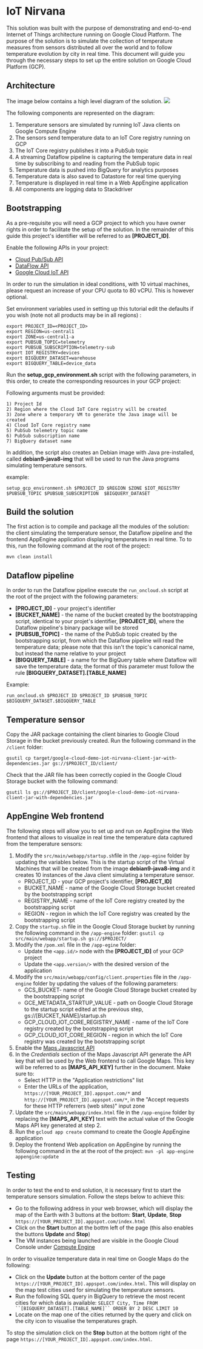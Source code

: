 # IoT Nirvana

This solution was built with the purpose of demonstrating and end-to-end
Internet of Things architecture running on Google Cloud Platform. The purpose of
the solution is to simulate the collection of temperature measures from sensors
distributed all over the world and to follow temperature evolution by city in
real time. This document will guide you through the necessary steps to set up
the entire solution on Google Cloud Platform (GCP).

## Architecture

The image below contains a high level diagram of the solution.
![](img/architecture.png)

The following components are represented on the diagram:

1. Temperature sensors are simulated by running IoT Java clients on Google Compute
   Engine
2. The sensors send temperature data to an IoT Core registry running on GCP
3. The IoT Core registry publishes it into a PubSub topic
4. A streaming Dataflow pipeline is capturing the temperature data in real time
   by subscribing to and reading from the PubSub topic
5. Temperature data is pushed into BigQuery for analytics purposes
6. Temperature data is also saved to Datastore for real time querying
7. Temperature is displayed in real time in a Web AppEngine application
8. All components are logging data to Stackdriver

## Bootstrapping

As a pre-requisite you will need a GCP project to which you have owner rights
in order to facilitate the setup of the solution. In the remainder of this guide
this project's identifier will be referred to as **[PROJECT_ID]**.

Enable the following APIs in your project:

* [Cloud Pub/Sub API](https://console.cloud.google.com/apis/api/pubsub.googleapis.com)
* [DataFlow API](https://console.cloud.google.com/apis/api/dataflow.googleapis.com)
* [Google Cloud IoT API](https://console.cloud.google.com/apis/library/cloudiot.googleapis.com)

In order to run the simulation in ideal conditions, with 10 virtual machines,
please request an increase of your CPU quota to 80 vCPU. This is however
optional.

Set environment variables used in setting up this tutorial edit the defaults if you wish (note not all products may be in all regions) :

```
export PROJECT_ID=<PROJECT_ID>
export REGION=us-central1
export ZONE=us-central1-a
export PUBSUB_TOPIC=telemetry
export PUBSUB_SUBSCRIPTION=telemetry-sub
export IOT_REGISTRY=devices
export BIGQUERY_DATASET=warehouse
export BIGQUERY_TABLE=device_data
```
Run the **setup_gcp_environment.sh** script with the following parameters, in
this order, to create the corresponding resources in your GCP project:

Following arguments must be provided:

    1) Project Id
    2) Region where the Cloud IoT Core registry will be created
    3) Zone where a temporary VM to generate the Java image will be created
    4) Cloud IoT Core registry name
    5) PubSub telemetry topic name
    6) PubSub subscription name
    7) BigQuery dataset name

In addition, the script also creates an Debian image with Java pre-installed,
called **debian9-java8-img** that will be used to run the Java programs
simulating temperature sensors.

example:

`setup_gcp_environment.sh $PROJECT_ID $REGION $ZONE $IOT_REGISTRY $PUBSUB_TOPIC $PUBSUB_SUBSCRIPTION  $BIGQUERY_DATASET`

## Build the solution

The first action is to compile and package all the modules of the solution: the
client simulating the temperature sensor, the Dataflow pipeline and the frontend
AppEngine application displaying temperatures in real time. To to this, run the
following command at the root of the project:

`mvn clean install`

## Dataflow pipeline

In order to run the Dataflow pipeline execute the `run_oncloud.sh` script at the
root of the project with the following parameters:

* **[PROJECT_ID]** - your project's identifier
* **[BUCKET_NAME]** - the name of the bucket created by the bootstrapping
  script, identical to your projet's identifier, **[PROJECT_ID]**, where the
  Dataflow pipeline's binary package will be stored
* **[PUBSUB_TOPIC]** - the name of the PubSub topic created by the bootstrapping
  script, from which the Dataflow pipeline will read the temperature data;
  please note that this isn't the topic's canonical name, but instead the name
  relative to your project
* **[BIGQUERY_TABLE]** - a name for the BigQuery table where Dataflow will save
  the temperature data; the format of this parameter must follow the rule
  **[BIGQUERY_DATASET].[TABLE_NAME]**

Example:

`run_oncloud.sh $PROJECT_ID $PROJECT_ID $PUBSUB_TOPIC $BIGQUERY_DATASET.$BIGQUERY_TABLE`

## Temperature sensor

Copy the JAR package containing the client binaries to Google Cloud Storage in
the bucket previously created. Run the following command in the `/client`
folder:

`gsutil cp target/google-cloud-demo-iot-nirvana-client-jar-with-dependencies.jar gs://$PROJECT_ID/client/`

Check that the JAR file has been correctly copied in the Google Cloud Storage
bucket with the following command:

`gsutil ls gs://$PROJECT_ID/client/google-cloud-demo-iot-nirvana-client-jar-with-dependencies.jar`

## AppEngine Web frontend

The following steps will allow you to set up and run on AppEngine the Web
frontend that allows to visualize in real time the temperature data captured
from the temperature sensors:
1. Modify the `src/main/webapp/startup.sh`file in the `/app-egine` folder by
   updating the variables below. This is the startup script of the Virtual
   Machines that will be created from the image **debian9-java8-img** and it
   creates 10 instances of the Java client simulating a temperature sensor.
   * PROJECT_ID - your GCP project's identifier, **[PROJECT_ID]**
   * BUCKET_NAME - name of the Google Cloud Storage bucket created by the
     bootstrapping script
   * REGISTRY_NAME - name of the IoT Core registry created by the bootstrapping
     script
   * REGION - region in which the IoT Core registry was created by the
     bootstrapping script
2. Copy the `startup.sh` file in the Google Cloud Storage bucket by running the
   following command in the `/app-engine` folder:
   `gsutil cp src/main/webapp/startup.sh gs://$PROJECT/`
3. Modify the `/pom.xml` file in the `/app-egine` folder:
   * Update the `<app.id/>` node with the **[PROJECT_ID]** of your GCP project
   * Update the `<app.version/>` with the desired version of the application
4. Modify the `src/main/webapp/config/client.properties` file in the
   `/app-engine` folder by updating the values of the following parameters:
   * GCS_BUCKET- name of the Google Cloud Storage bucket created by the
     bootstrapping script
   * GCE_METADATA_STARTUP_VALUE - path on Google Cloud Storage to the startup
     script edited at the previous step, gs://[BUCKET_NAME]/startup.sh
   * GCP_CLOUD_IOT_CORE_REGISTRY_NAME - name of the IoT Core registry created by
     the bootstrapping script
   * GCP_CLOUD_IOT_CORE_REGION - region in which the IoT Core registry was
     created by the bootstrapping script
5. Enable the [Maps Javascript API](https://console.cloud.google.com/apis/library/maps-backend.googleapis.com)
6. In the *Credentials* section of the Maps Javascript API generate the API key
   that will be used by the Web frontend to call Google Maps. This key will be
   referred to as **[MAPS_API_KEY]** further in the document. Make sure to:
   * Select HTTP in the "Application restrictions" list
   * Enter the URLs of the application, `https://[YOUR_PROJECT_ID].appspot.com/*`
     and `http://[YOUR_PROJECT_ID].appspot.com/*`, in the "Accept requests for
     these HTTP referrers (web sites)" input zone
7. Update the `src/main/webapp/index.html` file in the `/app-engine` folder by
   replacing the **[MAPS_API_KEY]** text with the actual value of the Google
   Maps API key generated at step 2.
8. Run the `gcloud app create` command to create the Google AppEngine
   application
9. Deploy the frontend Web application on AppEngine by running the following
   command in the at the root of the project:
   `mvn -pl app-engine appengine:update`

## Testing

In order to test the end to end solution, it is necessary first to start the
temperature sensors simulation. Follow the steps below to achieve this:

* Go to the following address in your web browser, which will display the map
  of the Earth with 3 buttons at the bottom: **Start**, **Update**, **Stop**
  `https://[YOUR_PROJECT_ID].appspot.com/index.html`
* Click on the **Start** button at the bottm left of the page (this also
  enables the buttons **Update** and **Stop**)
* The VM instances being launched are visible in the Google Cloud Console under
  [Compute Engine](https://console.cloud.google.com/compute/instances)

In order to visualize temperature data in real time on Google Maps do the
following:

* Click on the **Update** button at the bottom center of the page
  `https://[YOUR_PROJECT_ID].appspot.com/index.html`. This will display on the
  map test cities used for simulating the temperature sensors.
* Run the following SQL query in BigQuery to retrieve the most recent cities for
  which data is available:
  `SELECT City, Time FROM ``[BIGQUERY_DATASET].[TABLE_NAME]`` ORDER BY 2 DESC LIMIT 10`
* Locate on the map one of the cities returned by the query and click on the
  city icon to visualise the temperatures graph.

To stop the simulation click on the **Stop** button at the bottom right of the
page `https://[YOUR_PROJECT_ID].appspot.com/index.html`.
